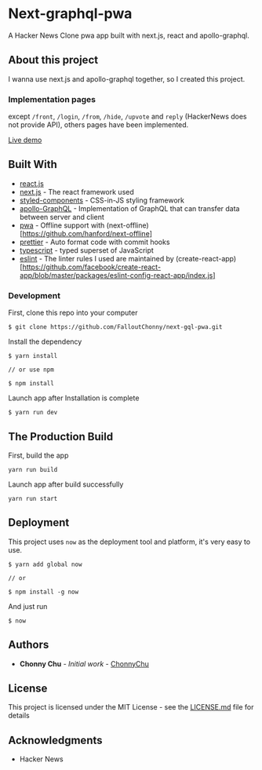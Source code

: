 # Next-graphql-pwa

A Hacker News Clone pwa app built with next.js, react and apollo-graphql.

## About this project

I wanna use next.js and apollo-graphql together, so I created this project.

### Implementation pages

except `/front`, `/login`, `/from`, `/hide`, `/upvote` and `reply` (HackerNews does not provide API), others pages have been implemented.

[Live demo](https://next-gql-hnpwa.now.sh/)

## Built With

- [react.js](https://reactjs.org/)
- [next.js](https://rometools.github.io/rome/) - The react framework used
- [styled-components](http://www.dropwizard.io/1.0.2/docs/) - CSS-in-JS styling framework
- [apollo-GraphQL](https://www.apollographql.com/) - Implementation of GraphQL that can transfer data between server and client
- [pwa](https://github.com/hanford/next-offline) - Offline support with (next-offline)[https://github.com/hanford/next-offline]
- [prettier](https://prettier.io/) - Auto format code with commit hooks
- [typescript](https://www.typescriptlang.org/) - typed superset of JavaScript
- [eslint](https://eslint.org/) - The linter rules I used are maintained by (create-react-app)[https://github.com/facebook/create-react-app/blob/master/packages/eslint-config-react-app/index.js]

### Development

First, clone this repo into your computer

```
$ git clone https://github.com/FalloutChonny/next-gql-pwa.git
```

Install the dependency

```
$ yarn install

// or use npm

$ npm install
```

Launch app after Installation is complete

```
$ yarn run dev
```

## The Production Build

First, build the app

```
yarn run build
```

Launch app after build successfully

```
yarn run start
```

## Deployment

This project uses `now` as the deployment tool and platform, it's very easy to use.

```
$ yarn add global now

// or

$ npm install -g now
```

And just run

```
$ now
```

## Authors

- **Chonny Chu** - _Initial work_ - [ChonnyChu](https://github.com/FalloutChonny)

## License

This project is licensed under the MIT License - see the [LICENSE.md](LICENSE) file for details

## Acknowledgments

- Hacker News
